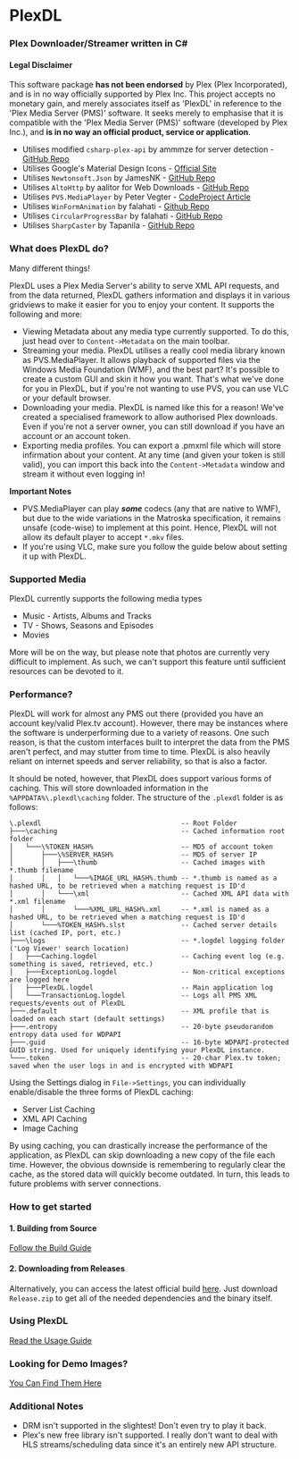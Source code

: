 # PlexDL
### Plex Downloader/Streamer written in C#

#### Legal Disclaimer
This software package **has not been endorsed** by Plex (Plex Incorporated), and is in no way officially supported by Plex Inc. This project accepts no monetary gain, and merely associates itself as 'PlexDL' in reference to the 'Plex Media Server (PMS)' software. It seeks merely to emphasise that it is compatible with the 'Plex Media Server (PMS)' software (developed by Plex Inc.), and **is in no way an official product, service or application**.

- Utilises modified `csharp-plex-api` by ammmze for server detection - [GitHub Repo](https://github.com/ammmze/csharp-plex-api)
- Utilises Google's Material Design Icons - [Official Site](https://material.io/icons)
- Utilises `Newtonsoft.Json` by JamesNK - [GitHub Repo](https://github.com/JamesNK/Newtonsoft.Json)
- Utilises `AltoHttp` by aalitor for Web Downloads - [GitHub Repo](https://github.com/aalitor/AltoHttp)
- Utilises `PVS.MediaPlayer` by Peter Vegter - [CodeProject Article](https://www.codeproject.com/Articles/109714/PVS-MediaPlayer-Audio-and-Video-Player-Library)
- Utilises `WinFormAnimation` by falahati - [Github Repo](https://github.com/falahati/WinFormAnimation/)
- Utilises `CircularProgressBar` by falahati - [GitHub Repo](https://github.com/falahati/CircularProgressBar/)
- Utilises `SharpCaster` by Tapanila - [GitHub Repo](https://github.com/Tapanila/SharpCaster)

### What does PlexDL do?
Many different things!

PlexDL uses a Plex Media Server's ability to serve XML API requests, and from the data returned, PlexDL gathers information and displays it in various gridviews to make it easier for you to enjoy your content. It supports the following and more:
- Viewing Metadata about any media type currently supported. To do this, just head over to `Content->Metadata` on the main toolbar.
- Streaming your media. PlexDL utilises a really cool media library known as PVS.MediaPlayer. It allows playback of supported files via the Windows Media Foundation (WMF), and the best part? It's possible to create a custom GUI and skin it how you want. That's what we've done for you in PlexDL, but if you're not wanting to use PVS, you can use VLC or your default browser.
- Downloading your media. PlexDL is named like this for a reason! We've created a specialised framework to allow authorised Plex downloads. Even if you're not a server owner, you can still download if you have an account or an account token.
- Exporting media profiles. You can export a .pmxml file which will store infirmation about your content. At any time (and given your token is still valid), you can import this back into the `Content->Metadata` window and stream it without even logging in!

**Important Notes**

- PVS.MediaPlayer can play ***some*** codecs (any that are native to WMF), but due to the wide variations in the Matroska specification, it remains unsafe (code-wise) to implement at this point. Hence, PlexDL will not allow its default player to accept `*.mkv` files.
- If you're using VLC, make sure you follow the guide below about setting it up with PlexDL.

### Supported Media
PlexDL currently supports the following media types
- Music - Artists, Albums and Tracks
- TV - Shows, Seasons and Episodes
- Movies

More will be on the way, but please note that photos are currently very difficult to implement. As such, we can't support this feature until sufficient resources can be devoted to it.

### Performance?
PlexDL will work for almost any PMS out there (provided you have an account key/valid Plex.tv account). However, there may be instances where the software is underperforming due to a variety of reasons. One such reason, is that the custom interfaces built to interpret the data from the PMS aren't perfect, and may stutter from time to time. PlexDL is also heavily reliant on internet speeds and server reliability, so that is also a factor.

It should be noted, however, that PlexDL does support various forms of caching. This will store downloaded information in the  `%APPDATA%\.plexdl\caching` folder. The structure of the `.plexdl` folder is as follows:
```
\.plexdl                                   -- Root Folder
├───\caching                               -- Cached information root folder
│   └───\%TOKEN_HASH%                      -- MD5 of account token
│       ├───\%SERVER_HASH%                 -- MD5 of server IP
│       │   ├───\thumb                     -- Cached images with *.thumb filename
│       │   │   └───%IMAGE_URL_HASH%.thumb -- *.thumb is named as a hashed URL, to be retrieved when a matching request is ID'd
│       │   └───\xml                       -- Cached XML API data with *.xml filename
│       │       └───%XML_URL_HASH%.xml     -- *.xml is named as a hashed URL, to be retrieved when a matching request is ID'd
│       └───%TOKEN_HASH%.slst              -- Cached server details list (cached IP, port, etc.)
├───\logs                                  -- *.logdel logging folder ('Log Viewer' search location)   
│   ├───Caching.logdel                     -- Caching event log (e.g. something is saved, retrieved, etc.)
│   ├───ExceptionLog.logdel                -- Non-critical exceptions are logged here
│   ├───PlexDL.logdel                      -- Main application log
│   └───TransactionLog.logdel              -- Logs all PMS XML requests/events out of PlexDL
├───.default                               -- XML profile that is loaded on each start (default settings)
├───.entropy                               -- 20-byte pseudorandom entropy data used for WDPAPI
├───.guid                                  -- 16-byte WDPAPI-protected GUID string. Used for uniquely identifying your PlexDL instance.
└───.token                                 -- 20-char Plex.tv token; saved when the user logs in and is encrypted with WDPAPI
```

Using the Settings dialog in `File->Settings`, you can individually enable/disable the three forms of PlexDL caching:
- Server List Caching
- XML API Caching
- Image Caching

By using caching, you can drastically increase the performance of the application, as PlexDL can skip downloading a new copy of the file each time. However, the obvious downside is remembering to regularly clear the cache, as the stored data will quickly become outdated. In turn, this leads to future problems with server connections.

### How to get started
#### __1. Building from Source__
[Follow the Build Guide](./BUILDING.md)

#### __2. Downloading from Releases__
Alternatively, you can access the latest official build [here](https://github.com/Brhsoftco/PlexDL/releases/latest). Just download `Release.zip` to get all of the needed dependencies and the binary itself.

### __Using PlexDL__
[Read the Usage Guide](./USAGE.md)

### __Looking for Demo Images?__
[You Can Find Them Here](./demo_images)

### Additional Notes
- DRM isn't supported in the slightest! Don't even try to play it back.
- Plex's new free library isn't supported. I really don't want to deal with HLS streams/scheduling data since it's an entirely new API structure.
